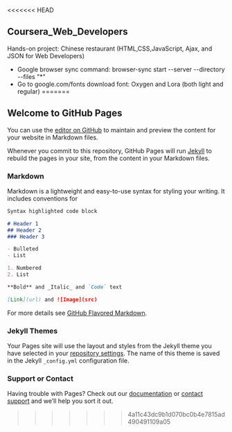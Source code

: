 <<<<<<< HEAD
## Coursera_Web_Developers
Hands-on project: Chinese restaurant (HTML,CSS,JavaScript, Ajax, and JSON for Web Developers)

- Google browser sync command: browser-sync start --server --directory --files "*"
- Go to google.com/fonts download font: Oxygen and Lora (both light and regular)
=======
## Welcome to GitHub Pages

You can use the [editor on GitHub](https://github.com/ddyy814/Web-Developer/edit/main/README.md) to maintain and preview the content for your website in Markdown files.

Whenever you commit to this repository, GitHub Pages will run [Jekyll](https://jekyllrb.com/) to rebuild the pages in your site, from the content in your Markdown files.

### Markdown

Markdown is a lightweight and easy-to-use syntax for styling your writing. It includes conventions for

```markdown
Syntax highlighted code block

# Header 1
## Header 2
### Header 3

- Bulleted
- List

1. Numbered
2. List

**Bold** and _Italic_ and `Code` text

[Link](url) and ![Image](src)
```

For more details see [GitHub Flavored Markdown](https://guides.github.com/features/mastering-markdown/).

### Jekyll Themes

Your Pages site will use the layout and styles from the Jekyll theme you have selected in your [repository settings](https://github.com/ddyy814/Web-Developer/settings). The name of this theme is saved in the Jekyll `_config.yml` configuration file.

### Support or Contact

Having trouble with Pages? Check out our [documentation](https://docs.github.com/categories/github-pages-basics/) or [contact support](https://github.com/contact) and we’ll help you sort it out.
>>>>>>> 4a11c43dc9b1d070bc0b4e7815ad490491109a05
